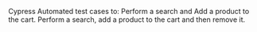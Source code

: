Cypress Automated test cases to:
Perform a search and Add a product to the cart.
Perform a search, add a product to the cart and then remove it.